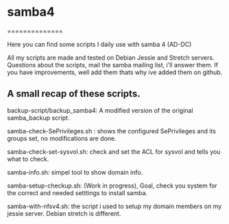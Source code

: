 # samba4
==============

Here you can find some scripts I daily use with samba 4 (AD-DC) 


All my scripts are made and tested on Debian Jessie and Stretch servers.
Questions about the scripts, mail the samba mailing list, i'll answer them.
If you have improvements, well add them thats why ive added them on github.

A small recap of these scripts.
----------------
backup-script/backup_samba4: A modified version of the original samba_backup script.

samba-check-SePrivileges.sh : shows the configured SePrivileges and its groups set, no modifications are done.

samba-check-set-sysvol.sh: check and set the ACL for sysvol and tells you what to check.

samba-info.sh: simpel tool to show domain info.

samba-setup-checkup.sh: (Work in progress), Goal, check you system for the correct and needed setttings to install samba.

samba-with-nfsv4.sh: the script i used to setup my domain members on my jessie server. Debian stretch is different.

